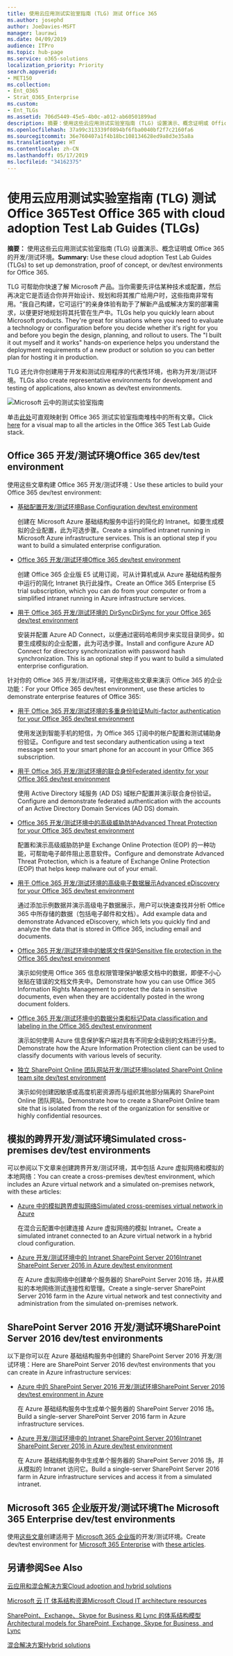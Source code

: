 ```yaml
---
title: 使用云应用测试实验室指南 (TLG) 测试 Office 365
ms.author: josephd
author: JoeDavies-MSFT
manager: laurawi
ms.date: 04/09/2019
audience: ITPro
ms.topic: hub-page
ms.service: o365-solutions
localization_priority: Priority
search.appverid:
- MET150
ms.collection:
- Ent_O365
- Strat_O365_Enterprise
ms.custom:
- Ent_TLGs
ms.assetid: 706d5449-45e5-4b0c-a012-ab60501899ad
description: 摘要：使用这些云应用测试实验室指南 (TLG) 设置演示、概念证明或 Office 365 的开发/测试环境。
ms.openlocfilehash: 37a99c313339f0894bf6fba0040bf2f7c2160fa6
ms.sourcegitcommit: 36e760407a1f4b18bc108134628ed9a8d3e35a8a
ms.translationtype: HT
ms.contentlocale: zh-CN
ms.lasthandoff: 05/17/2019
ms.locfileid: "34162375"
---
```

# <a name="test-office-365-with-cloud-adoption-test-lab-guides-tlgs"></a><span data-ttu-id="8148c-103">使用云应用测试实验室指南 (TLG) 测试 Office 365</span><span class="sxs-lookup"><span data-stu-id="8148c-103">Test Office 365 with cloud adoption Test Lab Guides (TLGs)</span></span>

 <span data-ttu-id="8148c-104">**摘要：** 使用这些云应用测试实验室指南 (TLG) 设置演示、概念证明或 Office 365 的开发/测试环境。</span><span class="sxs-lookup"><span data-stu-id="8148c-104">**Summary:** Use these cloud adoption Test Lab Guides (TLGs) to set up demonstration, proof of concept, or dev/test environments for Office 365.</span></span>
  
<span data-ttu-id="8148c-p101">TLG 可帮助你快速了解 Microsoft 产品。当你需要先评估某种技术或配置，然后再决定它是否适合你并开始设计、规划和将其推广给用户时，这些指南非常有用。“我自己构建，它可运行”的亲身体验有助于了解新产品或解决方案的部署需求，以便更好地规划将其托管在生产中。</span><span class="sxs-lookup"><span data-stu-id="8148c-p101">TLGs help you quickly learn about Microsoft products. They're great for situations where you need to evaluate a technology or configuration before you decide whether it's right for you and before you begin the design, planning, and rollout to users. The "I built it out myself and it works" hands-on experience helps you understand the deployment requirements of a new product or solution so you can better plan for hosting it in production.</span></span>
  
<span data-ttu-id="8148c-108">TLG 还允许你创建用于开发和测试应用程序的代表性环境，也称为开发/测试环境。</span><span class="sxs-lookup"><span data-stu-id="8148c-108">TLGs also create representative environments for development and testing of applications, also known as dev/test environments.</span></span>
  
![Microsoft 云中的测试实验室指南](media/24ad0d1b-3274-40fb-972a-b8188b7268d1.png)
  
<span data-ttu-id="8148c-110">单击[此处](http://aka.ms/catlgstack)可直观映射到 Office 365 测试实验室指南堆栈中的所有文章。</span><span class="sxs-lookup"><span data-stu-id="8148c-110">Click [here](http://aka.ms/catlgstack) for a visual map to all the articles in the Office 365 Test Lab Guide stack.</span></span>
    
## <a name="office-365-devtest-environment"></a><span data-ttu-id="8148c-111">Office 365 开发/测试环境</span><span class="sxs-lookup"><span data-stu-id="8148c-111">Office 365 dev/test environment</span></span>

<span data-ttu-id="8148c-112">使用这些文章构建 Office 365 开发/测试环境：</span><span class="sxs-lookup"><span data-stu-id="8148c-112">Use these articles to build your Office 365 dev/test environment:</span></span>
  
- [<span data-ttu-id="8148c-113">基础配置开发/测试环境</span><span class="sxs-lookup"><span data-stu-id="8148c-113">Base Configuration dev/test environment</span></span>](base-configuration-dev-test-environment.md)
    
    <span data-ttu-id="8148c-p102">创建在 Microsoft Azure 基础结构服务中运行的简化的 Intranet。如要生成模拟的企业配置，此为可选步骤。</span><span class="sxs-lookup"><span data-stu-id="8148c-p102">Create a simplified intranet running in Microsoft Azure infrastructure services. This is an optional step if you want to build a simulated enterprise configuration.</span></span>
    
- [<span data-ttu-id="8148c-116">Office 365 开发/测试环境</span><span class="sxs-lookup"><span data-stu-id="8148c-116">Office 365 dev/test environment</span></span>](office-365-dev-test-environment.md)
    
    <span data-ttu-id="8148c-117">创建 Office 365 企业版 E5 试用订阅，可从计算机或从 Azure 基础结构服务中运行的简化 Intranet 执行此操作。</span><span class="sxs-lookup"><span data-stu-id="8148c-117">Create an Office 365 Enterprise E5 trial subscription, which you can do from your computer or from a simplified intranet running in Azure infrastructure services.</span></span>
    
- [<span data-ttu-id="8148c-118">用于 Office 365 开发/测试环境的 DirSync</span><span class="sxs-lookup"><span data-stu-id="8148c-118">DirSync for your Office 365 dev/test environment</span></span>](dirsync-for-your-office-365-dev-test-environment.md)
    
    <span data-ttu-id="8148c-p103">安装并配置 Azure AD Connect，以便通过密码哈希同步来实现目录同步。如要生成模拟的企业配置，此为可选步骤。</span><span class="sxs-lookup"><span data-stu-id="8148c-p103">Install and configure Azure AD Connect for directory synchronization with password hash synchronization. This is an optional step if you want to build a simulated enterprise configuration.</span></span>
    
<span data-ttu-id="8148c-121">针对你的 Office 365 开发/测试环境，可使用这些文章来演示 Office 365 的企业功能：</span><span class="sxs-lookup"><span data-stu-id="8148c-121">For your Office 365 dev/test environment, use these articles to demonstrate enterprise features of Office 365:</span></span>
  
- [<span data-ttu-id="8148c-122">用于 Office 365 开发/测试环境的多重身份验证</span><span class="sxs-lookup"><span data-stu-id="8148c-122">Multi-factor authentication for your Office 365 dev/test environment</span></span>](multi-factor-authentication-for-your-office-365-dev-test-environment.md)
    
    <span data-ttu-id="8148c-123">使用发送到智能手机的短信，为 Office 365 订阅中的帐户配置和测试辅助身份验证。</span><span class="sxs-lookup"><span data-stu-id="8148c-123">Configure and test secondary authentication using a text message sent to your smart phone for an account in your Office 365 subscription.</span></span>
    
- [<span data-ttu-id="8148c-124">用于 Office 365 开发/测试环境的联合身份</span><span class="sxs-lookup"><span data-stu-id="8148c-124">Federated identity for your Office 365 dev/test environment</span></span>](federated-identity-for-your-office-365-dev-test-environment.md)
    
    <span data-ttu-id="8148c-125">使用 Active Directory 域服务 (AD DS) 域帐户配置并演示联合身份验证。</span><span class="sxs-lookup"><span data-stu-id="8148c-125">Configure and demonstrate federated authentication with the accounts of an Active Directory Domain Services (AD DS) domain.</span></span>
    
- [<span data-ttu-id="8148c-126">Office 365 开发/测试环境中的高级威胁防护</span><span class="sxs-lookup"><span data-stu-id="8148c-126">Advanced Threat Protection for your Office 365 dev/test environment</span></span>](advanced-threat-protection-for-your-office-365-dev-test-environment.md)
    
    <span data-ttu-id="8148c-127">配置和演示高级威胁防护是 Exchange Online Protection (EOP) 的一种功能，可帮助电子邮件阻止恶意软件。</span><span class="sxs-lookup"><span data-stu-id="8148c-127">Configure and demonstrate Advanced Threat Protection, which is a feature of Exchange Online Protection (EOP) that helps keep malware out of your email.</span></span>
    
- [<span data-ttu-id="8148c-128">用于 Office 365 开发/测试环境的高级电子数据展示</span><span class="sxs-lookup"><span data-stu-id="8148c-128">Advanced eDiscovery for your Office 365 dev/test environment</span></span>](advanced-ediscovery-for-your-office-365-dev-test-environment.md)
    
    <span data-ttu-id="8148c-129">通过添加示例数据并演示高级电子数据展示，用户可以快速查找并分析 Office 365 中所存储的数据（包括电子邮件和文档）。</span><span class="sxs-lookup"><span data-stu-id="8148c-129">Add example data and demonstrate Advanced eDiscovery, which lets you quickly find and analyze the data that is stored in Office 365, including email and documents.</span></span>
    
- [<span data-ttu-id="8148c-130">Office 365 开发/测试环境中的敏感文件保护</span><span class="sxs-lookup"><span data-stu-id="8148c-130">Sensitive file protection in the Office 365 dev/test environment</span></span>](sensitive-file-protection-in-the-office-365-dev-test-environment.md)
    
    <span data-ttu-id="8148c-131">演示如何使用 Office 365 信息权限管理保护敏感文档中的数据，即便不小心张贴在错误的文档文件夹中。</span><span class="sxs-lookup"><span data-stu-id="8148c-131">Demonstrate how you can use Office 365 Information Rights Management to protect the data in sensitive documents, even when they are accidentally posted in the wrong document folders.</span></span>
    
- [<span data-ttu-id="8148c-132">Office 365 开发/测试环境中的数据分类和标记</span><span class="sxs-lookup"><span data-stu-id="8148c-132">Data classification and labeling in the Office 365 dev/test environment</span></span>](data-classification-and-labeling-in-the-office-365-dev-test-environment.md)
    
    <span data-ttu-id="8148c-133">演示如何使用 Azure 信息保护客户端对具有不同安全级别的文档进行分类。</span><span class="sxs-lookup"><span data-stu-id="8148c-133">Demonstrate how the Azure Information Protection client can be used to classify documents with various levels of security.</span></span>
    
- [<span data-ttu-id="8148c-134">独立 SharePoint Online 团队网站开发/测试环境</span><span class="sxs-lookup"><span data-stu-id="8148c-134">Isolated SharePoint Online team site dev/test environment</span></span>](isolated-sharepoint-online-team-site-dev-test-environment.md)
    
    <span data-ttu-id="8148c-135">演示如何创建因敏感或高度机密资源而与组织其他部分隔离的 SharePoint Online 团队网站。</span><span class="sxs-lookup"><span data-stu-id="8148c-135">Demonstrate how to create a SharePoint Online team site that is isolated from the rest of the organization for sensitive or highly confidential resources.</span></span>
    

## <a name="simulated-cross-premises-devtest-environments"></a><span data-ttu-id="8148c-136">模拟的跨界开发/测试环境</span><span class="sxs-lookup"><span data-stu-id="8148c-136">Simulated cross-premises dev/test environments</span></span>

<span data-ttu-id="8148c-137">可以参阅以下文章来创建跨界开发/测试环境，其中包括 Azure 虚拟网络和模拟的本地网络：</span><span class="sxs-lookup"><span data-stu-id="8148c-137">You can create a cross-premises dev/test environment, which includes an Azure virtual network and a simulated on-premises network, with these articles:</span></span>
  
- [<span data-ttu-id="8148c-138">Azure 中的模拟跨界虚拟网络</span><span class="sxs-lookup"><span data-stu-id="8148c-138">Simulated cross-premises virtual network in Azure</span></span>](simulated-cross-premises-virtual-network-in-azure.md)
    
    <span data-ttu-id="8148c-139">在混合云配置中创建连接 Azure 虚拟网络的模拟 Intranet。</span><span class="sxs-lookup"><span data-stu-id="8148c-139">Create a simulated intranet connected to an Azure virtual network in a hybrid cloud configuration.</span></span>
    
- [<span data-ttu-id="8148c-140">Azure 开发/测试环境中的 Intranet SharePoint Server 2016</span><span class="sxs-lookup"><span data-stu-id="8148c-140">Intranet SharePoint Server 2016 in Azure dev/test environment</span></span>](https://technet.microsoft.com/library/mt806351%28v=office.16%29.aspx)
    
    <span data-ttu-id="8148c-141">在 Azure 虚拟网络中创建单个服务器的 SharePoint Server 2016 场，并从模拟的本地网络测试连接性和管理。</span><span class="sxs-lookup"><span data-stu-id="8148c-141">Create a single-server SharePoint Server 2016 farm in the Azure virtual network and test connectivity and administration from the simulated on-premises network.</span></span>
    
## <a name="sharepoint-server-2016-devtest-environments"></a><span data-ttu-id="8148c-142">SharePoint Server 2016 开发/测试环境</span><span class="sxs-lookup"><span data-stu-id="8148c-142">SharePoint Server 2016 dev/test environments</span></span>

<span data-ttu-id="8148c-143">以下是你可以在 Azure 基础结构服务中创建的 SharePoint Server 2016 开发/测试环境：</span><span class="sxs-lookup"><span data-stu-id="8148c-143">Here are SharePoint Server 2016 dev/test environments that you can create in Azure infrastructure services:</span></span>
  
- [<span data-ttu-id="8148c-144">Azure 中的 SharePoint Server 2016 开发/测试环境</span><span class="sxs-lookup"><span data-stu-id="8148c-144">SharePoint Server 2016 dev/test environment in Azure</span></span>](https://docs.microsoft.com/SharePoint/administration/sharepoint-server-2016-dev-test-environment-in-azure)
    
    <span data-ttu-id="8148c-145">在 Azure 基础结构服务中生成单个服务器的 SharePoint Server 2016 场。</span><span class="sxs-lookup"><span data-stu-id="8148c-145">Build a single-server SharePoint Server 2016 farm in Azure infrastructure services.</span></span>

- [<span data-ttu-id="8148c-146">Azure 开发/测试环境中的 Intranet SharePoint Server 2016</span><span class="sxs-lookup"><span data-stu-id="8148c-146">Intranet SharePoint Server 2016 in Azure dev/test environment</span></span>](https://docs.microsoft.com/SharePoint/administration/intranet-sharepoint-server-2016-in-azure-dev-test-environment)
    
    <span data-ttu-id="8148c-147">在 Azure 基础结构服务中生成单个服务器的 SharePoint Server 2016 场，并从模拟的 Intranet 访问它。</span><span class="sxs-lookup"><span data-stu-id="8148c-147">Build a single-server SharePoint Server 2016 farm in Azure infrastructure services and access it from a simulated intranet.</span></span>


## <a name="the-microsoft-365-enterprise-devtest-environments"></a><span data-ttu-id="8148c-148">Microsoft 365 企业版开发/测试环境</span><span class="sxs-lookup"><span data-stu-id="8148c-148">The Microsoft 365 Enterprise dev/test environments</span></span>

<span data-ttu-id="8148c-149">使用[这些文章](https://docs.microsoft.com/microsoft-365/enterprise/m365-enterprise-test-lab-guides)创建适用于 [Microsoft 365 企业版](https://docs.microsoft.com/microsoft-365-enterprise/)的开发/测试环境。</span><span class="sxs-lookup"><span data-stu-id="8148c-149">Create dev/test environment for [Microsoft 365 Enterprise](https://docs.microsoft.com/microsoft-365-enterprise/) with [these articles](https://docs.microsoft.com/microsoft-365/enterprise/m365-enterprise-test-lab-guides).</span></span>  
    
## <a name="see-also"></a><span data-ttu-id="8148c-150">另请参阅</span><span class="sxs-lookup"><span data-stu-id="8148c-150">See Also</span></span>

[<span data-ttu-id="8148c-151">云应用和混合解决方案</span><span class="sxs-lookup"><span data-stu-id="8148c-151">Cloud adoption and hybrid solutions</span></span>](cloud-adoption-and-hybrid-solutions.md)
  
[<span data-ttu-id="8148c-152">Microsoft 云 IT 体系结构资源</span><span class="sxs-lookup"><span data-stu-id="8148c-152">Microsoft Cloud IT architecture resources</span></span>](microsoft-cloud-it-architecture-resources.md)
  
[<span data-ttu-id="8148c-153">SharePoint、Exchange、Skype for Business 和 Lync 的体系结构模型</span><span class="sxs-lookup"><span data-stu-id="8148c-153">Architectural models for SharePoint, Exchange, Skype for Business, and Lync</span></span>](architectural-models-for-sharepoint-exchange-skype-for-business-and-lync.md)
  
[<span data-ttu-id="8148c-154">混合解决方案</span><span class="sxs-lookup"><span data-stu-id="8148c-154">Hybrid solutions</span></span>](hybrid-solutions.md)

